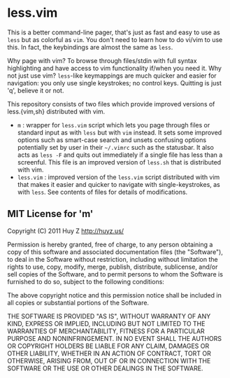 less.vim
========
This is a better command-line pager, that's just as fast and easy to use as
`less` but as colorful as `vim`.  You don't need to learn how to do vi/vim to
use this.  In fact, the keybindings are almost the same as `less`.

Why page with vim? To browse through files/stdin with full syntax highlighting
and have access to vim functionality if/when you need it. Why not just use
vim? `less`-like keymappings are much quicker and easier for navigation: you
only use single keystrokes; no control keys.  Quitting is just 'q', believe it
or not.

This repository consists of two files which provide improved versions
of less.{vim,sh} distributed with vim.

* `m` : wrapper for `less.vim` script which lets you page through files or
    standard input as with `less` but with `vim` instead.
    It sets some improved options such as smart-case search and unsets confusing
    options potentially set by user in their `~/.vimrc` such as the statusbar.
    It also acts as `less -F` and quits out immediately if a single file has
    less than a screenful. This file is an improved version of `less.sh` that is
    distributed with vim.
* `less.vim` : improved version of the `less.vim` script distributed with vim
    that makes it easier and quicker to navigate with single-keystrokes, as
    with `less`. See contents of files for details of modifications.

MIT License for 'm'
-------------------
Copyright (C) 2011 Huy Z  http://huyz.us/

Permission is hereby granted, free of charge, to any person obtaining
a copy of this software and associated documentation files (the
"Software"), to deal in the Software without restriction, including
without limitation the rights to use, copy, modify, merge, publish,
distribute, sublicense, and/or sell copies of the Software, and to
permit persons to whom the Software is furnished to do so, subject to
the following conditions:

The above copyright notice and this permission notice shall be
included in all copies or substantial portions of the Software.

THE SOFTWARE IS PROVIDED "AS IS", WITHOUT WARRANTY OF ANY KIND,
EXPRESS OR IMPLIED, INCLUDING BUT NOT LIMITED TO THE WARRANTIES OF
MERCHANTABILITY, FITNESS FOR A PARTICULAR PURPOSE AND
NONINFRINGEMENT. IN NO EVENT SHALL THE AUTHORS OR COPYRIGHT HOLDERS BE
LIABLE FOR ANY CLAIM, DAMAGES OR OTHER LIABILITY, WHETHER IN AN ACTION
OF CONTRACT, TORT OR OTHERWISE, ARISING FROM, OUT OF OR IN CONNECTION
WITH THE SOFTWARE OR THE USE OR OTHER DEALINGS IN THE SOFTWARE.

